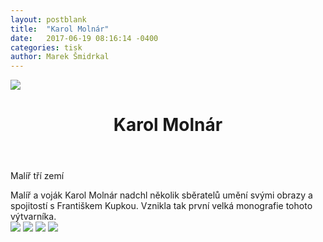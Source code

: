 ```yaml
---
layout: postblank
title:  "Karol Molnár"
date:   2017-06-19 08:16:14 -0400
categories: tisk
author: Marek Šmidrkal
---
```

<img src="http://mareksmidrkal.cz/media/img/orig/molnar/01.jpg">

<div>
  <div class="grid">
    <header class="post-header">
      <h1 class="post-title" itemprop="name headline">Karol Molnár</h1>
    </header>
    <p>Malíř tří zemí</p>
  </div>
  <div class="grid">
    Malíř a voják Karol Molnár nadchl několik sběratelů umění svými obrazy a spojitostí s Františkem Kupkou. Vznikla tak první velká monografie tohoto výtvarníka.
  </div>
<div>

<img src="http://mareksmidrkal.cz/media/img/orig/molnar/02.jpg">
<img src="http://mareksmidrkal.cz/media/img/orig/molnar/03.jpg">
<img src="http://mareksmidrkal.cz/media/img/orig/molnar/04.jpg">
<img src="http://mareksmidrkal.cz/media/img/orig/molnar/05.jpg">
